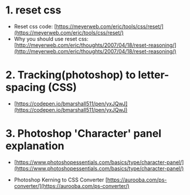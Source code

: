# 1. reset css

- Reset css code: [https://meyerweb.com/eric/tools/css/reset/](https://meyerweb.com/eric/tools/css/reset/)
- Why you should use reset css: [http://meyerweb.com/eric/thoughts/2007/04/18/reset-reasoning/](http://meyerweb.com/eric/thoughts/2007/04/18/reset-reasoning/)

# 2. Tracking(photoshop) to letter-spacing (CSS)

- [https://codepen.io/bmarshall511/pen/yxJQwJ](https://codepen.io/bmarshall511/pen/yxJQwJ)

# 3. Photoshop 'Character' panel explanation

- [https://www.photoshopessentials.com/basics/type/character-panel/](https://www.photoshopessentials.com/basics/type/character-panel/)

- Photoshop Kerning to CSS Converter [https://aurooba.com/ps-converter/](https://aurooba.com/ps-converter/)
